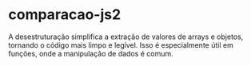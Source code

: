# comparacao-js2
A desestruturação simplifica a extração de valores de arrays e objetos, tornando o código mais limpo e legível. Isso é especialmente útil em funções, onde a manipulação de dados é comum.
